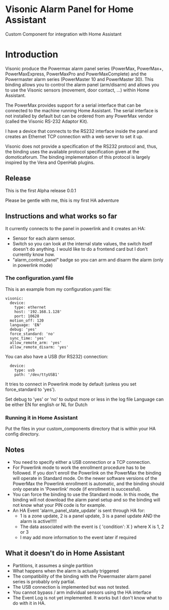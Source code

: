 # Visonic Alarm Panel for Home Assistant
Custom Component for integration with Home Assistant

# Introduction
Visonic produce the Powermax alarm panel series (PowerMax, PowerMax+, PowerMaxExpress, PowerMaxPro and PowerMaxComplete) and the Powermaster alarm series (PowerMaster 10 and PowerMaster 30). This binding allows you to control the alarm panel (arm/disarm) and allows you to use the Visonic sensors (movement, door contact, ...) within Home Assistant.

The PowerMax provides support for a serial interface that can be connected to the machine running Home Assistant. The serial interface is not installed by default but can be ordered from any PowerMax vendor (called the Visonic RS-232 Adaptor Kit).

I have a device that connects to the RS232 interface inside the panel and creates an Ethernet TCP connection with a web server to set it up.

Visonic does not provide a specification of the RS232 protocol and, thus, the binding uses the available protocol specification given at the ​domoticaforum. The binding implementation of this protocol is largely inspired by the Vera and OpenHab plugins.


## Release
This is the first Alpha release 0.0.1

Please be gentle with me, this is my first HA adventure


## Instructions and what works so far
It currently connects to the panel in powerlink and it creates an HA:
- Sensor for each alarm sensor.
- Switch so you can look at the internal state values, the switch itself doesn't do anything. I would like to do a frontend card but I don't currently know how.
- "alarm_control_panel" badge so you can arm and disarm the alarm (only in powerlink mode)

### The configuration.yaml file
This is an example from my configuration.yaml file:
```
visonic:
  device:
    type: ethernet
    host: '192.168.1.128'
    port: 10628
  motion_off: 120
  language: 'EN'
  debug: 'yes'
  force_standard: 'no'
  sync_time: 'yes'
  allow_remote_arm: 'yes'
  allow_remote_disarm: 'yes'
```

You can also have a USB (for RS232) connection:
```
  device:
    type: usb
    path: '/dev/ttyUSB1'
```


It tries to connect in Powerlink mode by default (unless you set force_standard to 'yes').

Set debug to 'yes' or 'no' to output more or less in the log file
Language can be either EN for english or NL for Dutch


### Running it in Home Assistant
Put the files in your custom_components directory that is within your HA config directory.

## Notes
- You need to specify either a USB connection or a TCP connection. 
- For Powerlink mode to work the enrollment procedure has to be followed. If you don't enroll the Powerlink on the PowerMax the binding will operate in Standard mode. On the newer software versions of the PowerMax the Powerlink enrollment is automatic, and the binding should only operate in 'Powerlink' mode (if enrollment is successful).
- You can force the binding to use the Standard mode. In this mode, the binding will not download the alarm panel setup and so the binding will not know what your PIN code is for example.
- An HA Event 'alarm_panel_state_update' is sent through HA for:
    - 1 is a zone update, 2 is a panel update, 3 is a panel update AND the alarm is active!!!!!
    - The data associated with the event is { 'condition': X }   where X is 1, 2 or 3
    - I may add more information to the event later if required


## What it doesn't do in Home Assistant
- Partitions, it assumes a single partition
- What happens when the alarm is actually triggered
- The compatibility of the binding with the Powermaster alarm panel series is probably only partial.
- The USB connection is implemented but was not tested.
- You cannot bypass / arm individual sensors using the HA interface
- The Event Log is not yet implemented. It works but I don't know what to do with it in HA.
